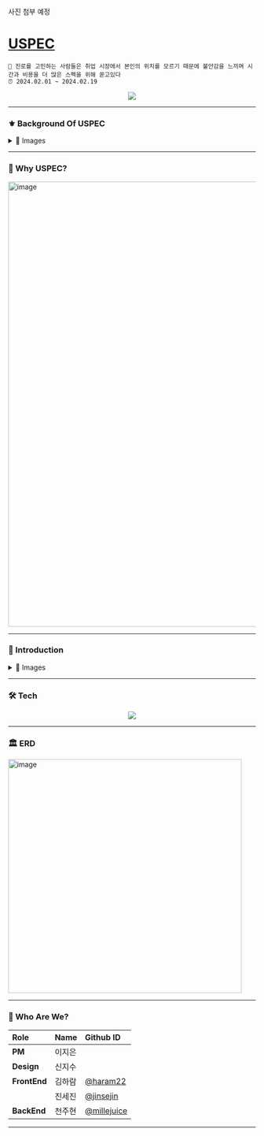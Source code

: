 사진 첨부 예정

# [USPEC](https://wonderful-cuckoo-b9d.notion.site/9122caafd9f74d84bfb58e9dd6a68fad)
```
🎯 진로를 고민하는 사람들은 취업 시장에서 본인의 위치를 모르기 때문에 불안감을 느끼며 시간과 비용을 더 많은 스펙을 위해 쏟고있다
⏰ 2024.02.01 ~ 2024.02.19
```
<div align="center">
  <a href="https://hits.seeyoufarm.com"><img src="https://hits.seeyoufarm.com/api/count/incr/badge.svg?url=https://github.com/Club-PARD/Uspec_Server&count_bg=%23D37BE9&title_bg=%239B27B8&icon=icloud.svg&icon_color=%23E7E7E7&title=USPEC&edge_flat=false"/></a>
</div>

---
### ⚜️ Background Of USPEC

<details>
<summary> 📸 Images </summary>

<img width="786" alt="image" src="https://github.com/Club-PARD/Uspec_Server/assets/109461985/e72917e8-319c-41c3-b28f-3ac000d476ae">
<img width="785" alt="image" src="https://github.com/Club-PARD/Uspec_Server/assets/109461985/d37921c0-fca6-4a72-842f-b7592f23ec79">
<img width="785" alt="image" src="https://github.com/Club-PARD/Uspec_Server/assets/109461985/4c73cfde-d3fa-4860-963b-82cf289c593b">
<img width="785" alt="image" src="https://github.com/Club-PARD/Uspec_Server/assets/109461985/fd0ddfb0-cd19-438e-b7e8-61cdd0410bb5">
<img width="785" alt="image" src="https://github.com/Club-PARD/Uspec_Server/assets/109461985/248ad044-e9d3-4c16-a93e-38e4524f7b0c">
<img width="785" alt="image" src="https://github.com/Club-PARD/Uspec_Server/assets/109461985/62c57b99-f117-4d61-93d9-1bfc45a2bc8e">
<img width="785" alt="image" src="https://github.com/Club-PARD/Uspec_Server/assets/109461985/9e3777a7-9418-4745-bf2c-ac05e2813292">
<img width="785" alt="image" src="https://github.com/Club-PARD/Uspec_Server/assets/109461985/30fbb377-aada-4bc4-8a84-c7a65c35d372">
</details>

---

### 🔑 Why USPEC?

<img width="904" alt="image" src="https://github.com/Club-PARD/Uspec_Server/assets/109461985/1d0fe3b3-52ca-4374-8597-8ece09c5a642">

---

### 📱 Introduction

<details>
  <summary> 📸 Images </summary>
</details>

---

### 🛠️ Tech
<div align="center">
  <img src="https://skillicons.dev/icons?i=figma,github,swift,ruby,aws,idea,java,mysql,postman,spring"/>
</div>

---

### 🏛️ ERD

<img width="475" alt="image" src="https://github.com/Club-PARD/Uspec_Server/assets/109461985/806c51cb-35b3-4622-a99a-77f49a9c9b28">

---

### 🧨 Who Are We?

| Role | Name | Github ID |
| :------------ | :------------ | :------------ |
| **PM** | 이지은 |  |  
| **Design** | 신지수  |
| **FrontEnd** | 김하람 | [@haram22](https://github.com/haram22) |
|  | 진세진 | [@jinsejin](https://github.com/jinsejin) |
| **BackEnd** | 천주현 |[@millejuice](https://github.com/millejuice) |


---


